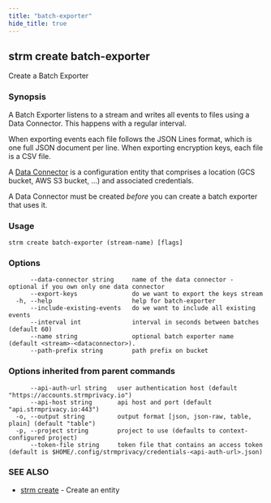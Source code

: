 ```yaml
---
title: "batch-exporter"
hide_title: true
---
```

## strm create batch-exporter

Create a Batch Exporter

### Synopsis

A Batch Exporter listens to a stream and writes all events to files using a Data Connector. This happens with a regular
interval.

When exporting events each file follows the JSON Lines format, which is one full JSON document per line.
When exporting encryption keys, each file is a CSV file.

A [Data Connector](docs/04-reference/01-cli-reference/strm/create/data-connector/index.md) is a configuration
entity that comprises a location (GCS bucket, AWS S3 bucket, ...) and associated credentials.

A Data Connector must be created *before* you can create a batch exporter that uses it.

### Usage

```
strm create batch-exporter (stream-name) [flags]
```

### Options

```
      --data-connector string     name of the data connector - optional if you own only one data connector
      --export-keys               do we want to export the keys stream
  -h, --help                      help for batch-exporter
      --include-existing-events   do we want to include all existing events
      --interval int              interval in seconds between batches (default 60)
      --name string               optional batch exporter name (default <stream>-<dataconnector>).
      --path-prefix string        path prefix on bucket
```

### Options inherited from parent commands

```
      --api-auth-url string   user authentication host (default "https://accounts.strmprivacy.io")
      --api-host string       api host and port (default "api.strmprivacy.io:443")
  -o, --output string         output format [json, json-raw, table, plain] (default "table")
  -p, --project string        project to use (defaults to context-configured project)
      --token-file string     token file that contains an access token (default is $HOME/.config/strmprivacy/credentials-<api-auth-url>.json)
```

### SEE ALSO

* [strm create](docs/04-reference/01-cli-reference/strm/create/index.md)	 - Create an entity

